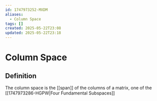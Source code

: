 ```yaml
---
id: 1747973252-MXDM
aliases:
  - Column Space
tags: []
created: 2025-05-22T23:08
updated: 2025-05-22T23:18
---
```


# Column Space
## Definition
The column space is the [[span]] of the columns of a matrix, one of the [[1747973286-HGPW|Four Fundamental Subspaces]]
